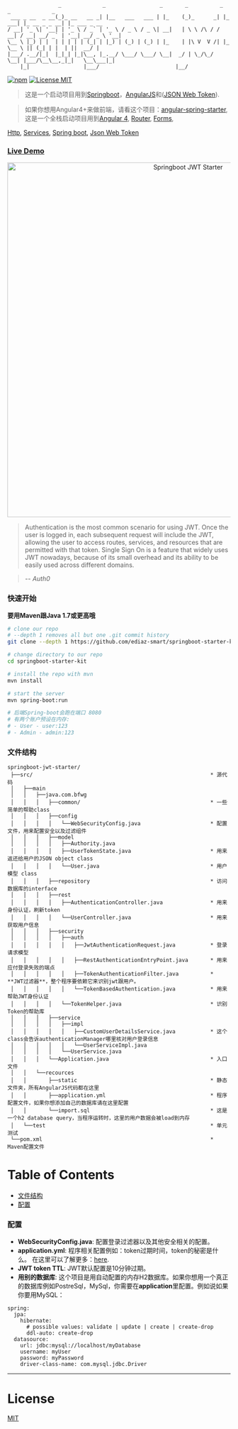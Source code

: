 ```
                _             _                 _       _          _         _             _
 ___ _ __  _ __(_)_ __   __ _| |__   ___   ___ | |_    (_)_      _| |_   ___| |_ __ _ _ __| |_ ___ _ __
/ __| '_ \| '__| | '_ \ / _` | '_ \ / _ \ / _ \| __|   | \ \ /\ / / __| / __| __/ _` | '__| __/ _ \ '__|
\__ \ |_) | |  | | | | | (_| | |_) | (_) | (_) | |_    | |\ V  V /| |_  \__ \ || (_| | |  | ||  __/ |
|___/ .__/|_|  |_|_| |_|\__, |_.__/ \___/ \___/ \__|  _/ | \_/\_/  \__| |___/\__\__,_|_|   \__\___|_|
    |_|                 |___/                        |__/
```

[![npm](https://img.shields.io/badge/demo-online-ed1c46.svg)](http://jwt.fanjin.io/)
[![License MIT](https://img.shields.io/badge/license-MIT-blue.svg)](https://github.com/ediaz-smart/springboot-starter-kit/blob/master/LICENSE)

> 这是一个启动项目用到[Springboot](https://projects.spring.io/spring-boot/)，[AngularJS](https://angularjs.org/)和([JSON Web Token](https://jwt.io/)).


> 如果你想用Angular4+来做前端，请看这个项目：[angular-spring-starter](https://github.com/bfwg/angular-spring-starter), 这是一个全栈启动项目用到[Angular 4](https://angular.io), [Router](https://angular.io/docs/ts/latest/guide/router.html), [Forms](https://angular.io/docs/ts/latest/guide/forms.html),

[Http](https://angular.io/docs/ts/latest/guide/server-communication.html),
[Services](https://gist.github.com/gdi2290/634101fec1671ee12b3e#_follow_@AngularClass_on_twitter),
[Spring boot](https://projects.spring.io/spring-boot/),
[Json Web Token](https://jwt.io/)


### [Live Demo](http://jwt.fanjin.io)
<p align="center">
    <img width="800" alt="Springboot JWT Starter" src="https://cloud.githubusercontent.com/assets/12819525/24693784/23c8af14-1994-11e7-9984-ebf612f740ec.png">
</p>

> Authentication is the most common scenario for using JWT. Once the user is logged in, each subsequent request will include the JWT, allowing the user to access routes, services, and resources that are permitted with that token. Single Sign On is a feature that widely uses JWT nowadays, because of its small overhead and its ability to be easily used across different domains.

> -- <cite>Auth0</cite>


### 快速开始
**要用Maven跟Java 1.7或更高哦**

```bash
# clone our repo
# --depth 1 removes all but one .git commit history
git clone --depth 1 https://github.com/ediaz-smart/springboot-starter-kit.git

# change directory to our repo
cd springboot-starter-kit

# install the repo with mvn
mvn install

# start the server
mvn spring-boot:run

# 后端Spring-boot会跑在端口 8080
# 有两个账户预设在内存:
# - User - user:123
# - Admin - admin:123
```


### 文件结构
```
springboot-jwt-starter/
 ├──src/                                                        * 源代码
 │   ├──main
 │   │   ├──java.com.bfwg
 │   │   │   ├──common/                                         * 一些简单的帮助class
 │   │   │   ├──config
 │   │   │   │   └──WebSecurityConfig.java                      * 配置文件，用来配置安全以及过滤组件
 │   │   │   ├──model
 │   │   │   │   ├──Authority.java
 │   │   │   │   ├──UserTokenState.java                         * 用来返还给用户的JSON object class
 │   │   │   │   └──User.java                                   * 用户模型 class
 │   │   │   ├──repository                                      * 访问数据库的interface
 │   │   │   ├──rest                                            
 │   │   │   │   ├──AuthenticationController.java               * 用来身份认证，刷新token
 │   │   │   │   └──UserController.java                         * 用来获取用户信息
 │   │   │   ├──security                                        
 │   │   │   │   ├──auth
 │   │   │   │   │   ├──JwtAuthenticationRequest.java           * 登录请求模型
 │   │   │   │   │   ├──RestAuthenticationEntryPoint.java       * 用来应付登录失败的端点
 │   │   │   │   │   ├──TokenAuthenticationFilter.java          * **JWT过滤器**，整个程序要依赖它来识别jwt跟用户。
 │   │   │   │   │   └──TokenBasedAuthentication.java           * 用来帮助JWT身份认证
 │   │   │   │   └──TokenHelper.java                            * 识别Token的帮助库
 │   │   │   ├──service
 │   │   │   │   ├──impl
 │   │   │   │   │   ├──CustomUserDetailsService.java           * 这个class会告诉authenticationManager哪里核对用户登录信息
 │   │   │   │   │   └──UserServiceImpl.java
 │   │   │   │   └──UserService.java
 │   │   │   └──Application.java                                * 入口文件
 │   │   └──recources
 │   │       ├──static                                          * 静态文件夹，所有AngularJS代码都在这里
 │   │       ├──application.yml                                 * 程序配置文件，如果你想添加自己的数据库请在这里配置
 │   │       └──import.sql                                      * 这是一个h2 database query，当程序运转时，这里的用户数据会被load到内存
 │   └──test                                                    * 单元测试
 └──pom.xml                                                     * Maven配置文件
```
# Table of Contents
* [文件结构](#文件结构)
* [配置](#配置)

### 配置
- **WebSecurityConfig.java**: 配置登录过滤器以及其他安全相关的配置。
- **application.yml**: 程序相关配置例如：token过期时间，token的秘密是什么。 在这里可以了解更多：[here](http://docs.spring.io/spring-boot/docs/current/reference/html/common-application-properties.html).
- **JWT token TTL**: JWT默认配置是10分钟过期。
- **用别的数据库**: 这个项目是用自动配置的内存H2数据库。如果你想用一个真正的数据库例如PostreSql，MySql，你需要在**application**里配置。例如说如果你要用MySQL：

```
spring:
  jpa:
    hibernate:
      # possible values: validate | update | create | create-drop
      ddl-auto: create-drop
  datasource:
    url: jdbc:mysql://localhost/myDatabase
    username: myUser
    password: myPassword
    driver-class-name: com.mysql.jdbc.Driver
```



___

# License
 [MIT](/LICENSE)

